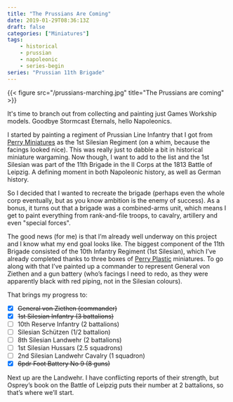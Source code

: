 ```yaml
---
title: "The Prussians Are Coming"
date: 2019-01-29T08:36:13Z
draft: false
categories: ["Miniatures"]
tags:
    - historical
    - prussian
    - napoleonic
    - series-begin
series: "Prussian 11th Brigade"
---
```


{{< figure src="/prussians-marching.jpg" title="The Prussians are coming" >}}

It's time to branch out from collecting and painting just Games Workship models. Goodbye Stormcast Eternals, hello Napoleonics.

I started by painting a regiment of Prussian Line Infantry that I got from [Perry Miniatures][perry-miniatures] as the 1st Silesian Regiment (on a whim, because the facings looked nice). This was really just to dabble a bit in historical miniature wargaming. Now though, I want to add to the list and the 1st Silesian was part of the 11th Brigade in the II Corps at the 1813 Battle of Leipzig. A defining moment in both Napoleonic history, as well as German history.

So I decided that I wanted to recreate the brigade (perhaps even the whole corp eventually, but as you know ambition is the enemy of success). As a bonus, it turns out that a brigade was a combined-arms unit, which means I get to paint everything from rank-and-file troops, to cavalry, artillery and even "special forces".

The good news (for me) is that I’m already well underway on this project and I know what my end goal looks like. The biggest component of the 11th Brigade consisted of the 10th Infantry Regiment (1st Silesian), which I’ve already completed thanks to three boxes of [Perry Plastic][perry-miniatures] miniatures. To go along with that I’ve painted up a commander to represent General von Ziethen and a gun battery (who’s facings I need to redo, as they were apparently black with red piping, not in the Silesian colours).

That brings my progress to:

- [X] ~~General von Ziethen (commander)~~
- [X] ~~1st Silesian Infantry (3 battalions)~~
- [ ] 10th Reserve Infantry (2 battalions)
- [ ] Silesian Schützen (1/2 battalion)
- [ ] 8th Silesian Landwehr (2 battalions)
- [ ] 1st Silesian Hussars (2.5 squadrons)
- [ ] 2nd Silesian Landwehr Cavalry (1 squadron)
- [X] ~~6pdr Foot Battery No 9 (8 guns)~~

Next up are the Landwehr. I have conflicting reports of their strength, but Osprey’s book on the Battle of Leipzig puts their number at 2 battalions, so that’s where we’ll start.

[perry-miniatures]: https://www.perry-miniatures.com/

